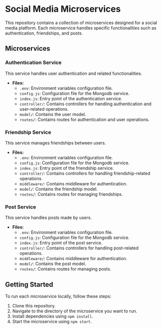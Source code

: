 # Social Media Microservices

This repository contains a collection of microservices designed for a social media platform. Each microservice handles specific functionalities such as authentication, friendships, and posts.

## Microservices

### Authentication Service

This service handles user authentication and related functionalities.

- **Files:**
  - `.env`: Environment variables configuration file.
  - `config.js`: Configuration file for the Mongodb service.
  - `index.js`: Entry point of the authentication service.
  - `controller/`: Contains controllers for handling authentication and user-related operations.
  - `model/`: Contains the user model.
  - `routes/`: Contains routes for authentication and user operations.

### Friendship Service

This service manages friendships between users.

- **Files:**
  - `.env`: Environment variables configuration file.
  - `config.js`: Configuration file for the Mongodb service.
  - `index.js`: Entry point of the friendship service.
  - `controller/`: Contains controllers for handling friendship-related operations.
  - `middleware/`: Contains middleware for authentication.
  - `model/`: Contains the friendship model.
  - `routes/`: Contains routes for managing friendships.

### Post Service

This service handles posts made by users.

- **Files:**
  - `.env`: Environment variables configuration file.
  - `config.js`: Configuration file for the Mongodb service.
  - `index.js`: Entry point of the post service.
  - `controller/`: Contains controllers for handling post-related operations.
  - `middleware/`: Contains middleware for authentication.
  - `model/`: Contains the post model.
  - `routes/`: Contains routes for managing posts.

## Getting Started

To run each microservice locally, follow these steps:

1. Clone this repository.
2. Navigate to the directory of the microservice you want to run.
3. Install dependencies using `npm install`.
4. Start the microservice using `npm start`.


